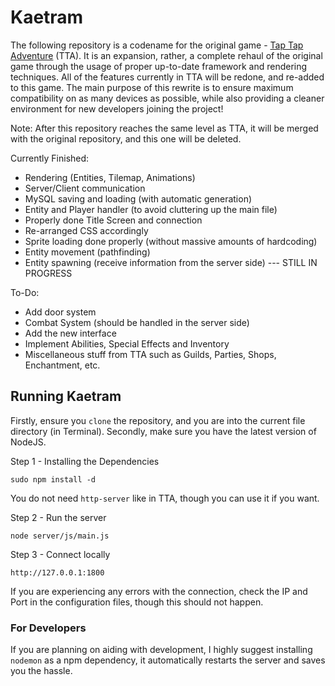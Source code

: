 # Kaetram

The following repository is a codename for the original game - [Tap Tap Adventure](https://taptapadventure.com) (TTA). It is an expansion, rather, a complete rehaul of the original game through the usage of proper up-to-date framework and rendering techniques. All of the features currently in TTA will be redone, and re-added to this game. The main purpose of this rewrite is to ensure maximum compatibility on as many devices as possible, while also providing a cleaner environment for new developers joining the project!

Note: After this repository reaches the same level as TTA, it will be merged with the original repository, and this one will be deleted.

Currently Finished: 

* Rendering (Entities, Tilemap, Animations)
* Server/Client communication
* MySQL saving and loading (with automatic generation)
* Entity and Player handler (to avoid cluttering up the main file)
* Properly done Title Screen and connection
* Re-arranged CSS accordingly
* Sprite loading done properly (without massive amounts of hardcoding)
* Entity movement (pathfinding)
* Entity spawning (receive information from the server side) --- STILL IN PROGRESS

To-Do:


* Add door system
* Combat System (should be handled in the server side)
* Add the new interface
* Implement Abilities, Special Effects and Inventory
* Miscellaneous stuff from TTA such as Guilds, Parties, Shops, Enchantment, etc.


## Running Kaetram

Firstly, ensure you `clone` the repository, and you are into the current file directory (in Terminal). Secondly, make sure you have the latest version of NodeJS.

Step 1 - Installing the Dependencies

`sudo npm install -d`

You do not need `http-server` like in TTA, though you can use it if you want.

Step 2 - Run the server

`node server/js/main.js`

Step 3 - Connect locally

`http://127.0.0.1:1800`

If you are experiencing any errors with the connection, check the IP and Port in the configuration files, though this should not happen.

### For Developers

If you are planning on aiding with development, I highly suggest installing `nodemon` as a npm dependency, it automatically restarts the server and saves you the hassle.
